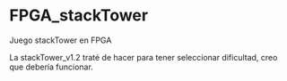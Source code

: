 # FPGA_stackTower
Juego stackTower en FPGA

La stackTower_v1.2 traté de hacer para tener seleccionar dificultad, creo que debería funcionar.
